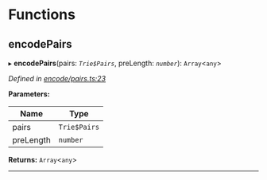 

# Functions

<a id="encodepairs"></a>

##  encodePairs

▸ **encodePairs**(pairs: *`Trie$Pairs`*, preLength: *`number`*): `Array`<`any`>

*Defined in [encode/pairs.ts:23](https://github.com/polkadot-js/common/blob/477be90/packages/trie-hash/src/encode/pairs.ts#L23)*

**Parameters:**

| Name | Type |
| ------ | ------ |
| pairs | `Trie$Pairs` |
| preLength | `number` |

**Returns:** `Array`<`any`>

___

